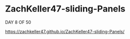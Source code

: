 # ZachKeller47-sliding-Panels

DAY 8 OF 50

https://zachkeller47.github.io/ZachKeller47-sliding-Panels/
